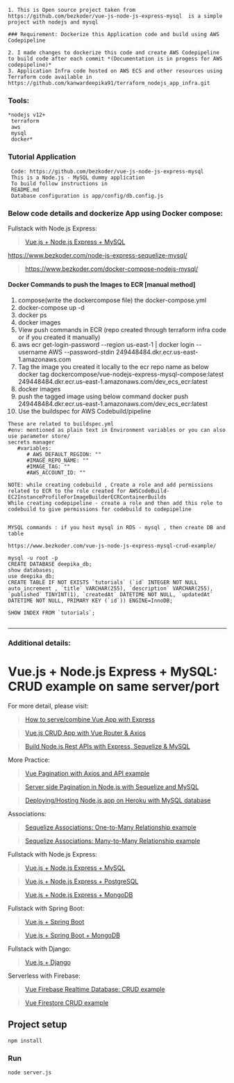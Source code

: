 ```
1. This is Open source project taken from https://github.com/bezkoder/vue-js-node-js-express-mysql  is a simple project with nodejs and mysql

### Requirement: Dockerize this Application code and build using AWS Codepipeline 

2. I made changes to dockerize this code and create AWS Codepipeline to build code after each commit *(Documentation is in progess for AWS codepipeline)*
3. Application Infra code hosted on AWS ECS and other resources using Terraform code available in https://github.com/kanwardeepika91/terraform_nodejs_app_infra.git
```
 
### Tools:
```
*nodejs v12+
 terraform
 aws
 mysql
 docker*
```

### Tutorial Application
```
 Code: https://github.com/bezkoder/vue-js-node-js-express-mysql
 This is a Node.js - MySQL dummy application
 To build follow instructions in
 README.md
 Database configuration is app/config/db.config.js
```

### Below code details and dockerize App using Docker compose:
Fullstack with Node.js Express:
> [Vue.js + Node.js Express + MySQL](https://bezkoder.com/vue-js-node-js-express-mysql-crud-example/)

https://www.bezkoder.com/node-js-express-sequelize-mysql/

> https://www.bezkoder.com/docker-compose-nodejs-mysql/

#### Docker Commands to push the Images to ECR [manual method]
1. compose(write the dockercompose file) the docker-compose.yml
2. docker-compose up -d
3. docker ps
4. docker images
5. View push commands in ECR (repo created through terraform infra code or if you created it manually)
6. aws ecr get-login-password --region us-east-1 | docker login --username AWS --password-stdin 249448484.dkr.ecr.us-east-1.amazonaws.com
7. Tag the image you created it locally to the ecr repo name as below
   docker tag dockercompose/vue-nodejs-express-mysql-compose:latest 249448484.dkr.ecr.us-east-1.amazonaws.com/dev_ecs_ecr:latest
8. docker images
9. push the tagged image using below command
   docker push 249448484.dkr.ecr.us-east-1.amazonaws.com/dev_ecs_ecr:latest
10. Use the buildspec for AWS Codebuild/pipeline  

```
These are related to buildspec.yml 
#env: mentioned as plain text in Environment variables or you can also use parameter store/
secrets manager
   #variables:
      # AWS_DEFAULT_REGION: ""
      #IMAGE_REPO_NAME: ""
      #IMAGE_TAG: ""
      #AWS_ACCOUNT_ID: ""

NOTE: while creating codebuild , Create a role and add permissions related to ECR to the role created for AWSCodeBuild- EC2InstanceProfileForImageBuilderECRContainerBuilds
While creating codepipeline - create a role and then add this role to codebuild to give permissions for codebuild to codepipeline


MYSQL commands : if you host mysql in RDS - mysql , then create DB and table

https://www.bezkoder.com/vue-js-node-js-express-mysql-crud-example/

mysql -u root -p
CREATE DATABASE deepika_db;
show databases;
use deepika_db;
CREATE TABLE IF NOT EXISTS `tutorials` (`id` INTEGER NOT NULL auto_increment , `title` VARCHAR(255), `description` VARCHAR(255), `published` TINYINT(1), `createdAt` DATETIME NOT NULL, `updatedAt` DATETIME NOT NULL, PRIMARY KEY (`id`)) ENGINE=InnoDB;

SHOW INDEX FROM `tutorials`;


```
**********************************************************************

### Additional details: 

# Vue.js + Node.js Express + MySQL: CRUD example on same server/port

For more detail, please visit:
> [How to serve/combine Vue App with Express](https://bezkoder.com/serve-vue-app-express/)

> [Vue.js CRUD App with Vue Router & Axios](https://bezkoder.com/vue-js-crud-app/)

> [Build Node.js Rest APIs with Express, Sequelize & MySQL](https://bezkoder.com/node-js-express-sequelize-mysql/)

More Practice:
> [Vue Pagination with Axios and API example](https://bezkoder.com/vue-pagination-axios/)

> [Server side Pagination in Node.js with Sequelize and MySQL](https://bezkoder.com/node-js-sequelize-pagination-mysql/)

> [Deploying/Hosting Node.js app on Heroku with MySQL database](https://bezkoder.com/deploy-node-js-app-heroku-cleardb-mysql/)

Associations:
> [Sequelize Associations: One-to-Many Relationship example](https://bezkoder.com/sequelize-associate-one-to-many/)

> [Sequelize Associations: Many-to-Many Relationship example](https://bezkoder.com/sequelize-associate-many-to-many/)

Fullstack with Node.js Express:
> [Vue.js + Node.js Express + MySQL](https://bezkoder.com/vue-js-node-js-express-mysql-crud-example/)

> [Vue.js + Node.js Express + PostgreSQL](https://bezkoder.com/vue-node-express-postgresql/)

> [Vue.js + Node.js Express + MongoDB](https://bezkoder.com/vue-node-express-mongodb-mevn-crud/)

Fullstack with Spring Boot:
> [Vue.js + Spring Boot](https://bezkoder.com/spring-boot-vue-js-crud-example/)

> [Vue.js + Spring Boot + MongoDB](https://bezkoder.com/spring-boot-vue-mongodb/)

Fullstack with Django:
> [Vue.js + Django](https://bezkoder.com/django-vue-js-rest-framework/)

Serverless with Firebase:
> [Vue Firebase Realtime Database: CRUD example](https://bezkoder.com/vue-firebase-realtime-database/)

> [Vue Firestore CRUD example](https://bezkoder.com/vue-firestore-crud/)

## Project setup
```
npm install
```

### Run
```
node server.js
```


